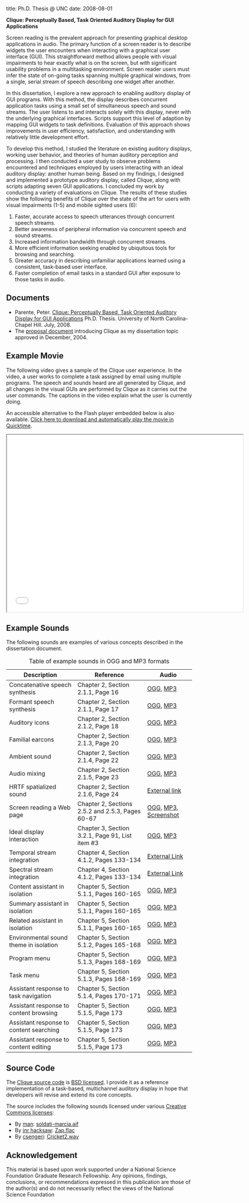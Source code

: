 title: Ph.D. Thesis @ UNC
date: 2008-08-01

**Clique: Perceptually Based, Task Oriented Auditory Display for GUI Applications**

Screen reading is the prevalent approach for presenting graphical desktop applications in audio. The primary function of a screen reader is to describe widgets the user encounters when interacting with a graphical user interface (GUI). This straightforward method allows people with visual impairments to hear exactly what is on the screen, but with significant usability problems in a multitasking environment. Screen reader users must infer the state of on-going tasks spanning multiple graphical windows, from a single, serial stream of speech describing one widget after another.

In this dissertation, I explore a new approach to enabling auditory display of GUI programs. With this method, the display describes concurrent application tasks using a small set of simultaneous speech and sound streams. The user listens to and interacts solely with this display, never with the underlying graphical interfaces. Scripts support this level of adaption by mapping GUI widgets to task definitions. Evaluation of this approach shows improvements in user efficiency, satisfaction, and understanding with relatively little development effort.

To develop this method, I studied the literature on existing auditory displays, working user behavior, and theories of human auditory perception and processing. I then conducted a user study to observe problems encountered and techniques employed by users interacting with an ideal auditory display: another human being. Based on my findings, I designed and implemented a prototype auditory display, called Clique, along with scripts adapting seven GUI applications. I concluded my work by conducting a variety of evaluations on Clique. The results of these studies show the following benefits of Clique over the state of the art for users with visual impairments (1-5) and mobile sighted users (6):

1. Faster, accurate access to speech utterances through concurrent speech streams.
2. Better awareness of peripheral information via concurrent speech and sound streams.
3. Increased information bandwidth through concurrent streams.
4. More efficient information seeking enabled by ubiquitous tools for browsing and searching.
5. Greater accuracy in describing unfamiliar applications learned using a consistent, task-based user interface.
6. Faster completion of email tasks in a standard GUI after exposure to those tasks in audio.

## Documents

* Parente, Peter. [Clique: Perceptually Based, Task Oriented Auditory Display for GUI Applications](http://static.mindtrove.info/clique/parente-clique.pdf) Ph.D. Thesis. University of North Carolina-Chapel Hill. July, 2008.
* The [proposal document](http://static.mindtrove.info/clique/parente-proposal.pdf) introducing Clique as my dissertation topic approved in December, 2004.

## Example Movie

The following video gives a sample of the Clique user experience. In the video, a user works to complete a task assigned by email using multiple programs. The speech and sounds heard are all generated by Clique, and all changes in the visual GUIs are performed by Clique as it carries out the user commands. The captions in the video explain what the user is currently doing.

An accessible alternative to the Flash player embedded below is also available. [Click here to download and automatically play the movie in Quicktime](http://static.mindtrove.info/clique/clique.mov).

<div class="centered">
<iframe src="//player.vimeo.com/video/1206595" width="640" height="480" webkitallowfullscreen mozallowfullscreen allowfullscreen></iframe>
</div>

## Example Sounds

The following sounds are examples of various concepts described in the dissertation document.

<table><caption>Table of example sounds in OGG and MP3 formats</caption>
<thead>
<tr>
<th>Description</th>
<th>Reference</th>
<th>Audio</th>
</tr>
</thead>
<tbody>
<tr>
<td>Concatenative speech synthesis</td>
<td>Chapter 2, Section 2.1.1, Page 16</td>
<td><a href="http://static.mindtrove.info/clique/concatenative.ogg">OGG</a>, <a href="http://static.mindtrove.info/clique/concatenative.mp3">MP3</a></td>
</tr>
<tr>
<td>Formant speech synthesis</td>
<td>Chapter 2, Section 2.1.1, Page 17</td>
<td><a href="http://static.mindtrove.info/clique/formant.ogg">OGG</a>, <a href="http://static.mindtrove.info/clique/formant.mp3">MP3</a></td>
</tr>
<tr>
<td>Auditory icons</td>
<td>Chapter 2, Section 2.1.2, Page 18</td>
<td><a href="http://static.mindtrove.info/clique/auditoryicons.ogg">OGG</a>, <a href="http://static.mindtrove.info/clique/auditoryicons.mp3">MP3</a></td>
</tr>
<tr>
<td>Familial earcons</td>
<td>Chapter 2, Section 2.1.3, Page 20</td>
<td><a href="http://static.mindtrove.info/clique/earcons.ogg">OGG</a>, <a href="http://static.mindtrove.info/clique/earcons.mp3">MP3</a></td>
</tr>
<tr>
<td>Ambient sound</td>
<td>Chapter 2, Section 2.1.4, Page 22</td>
<td><a href="http://static.mindtrove.info/clique/ambient.ogg">OGG</a>, <a href="http://static.mindtrove.info/clique/ambient.mp3">MP3</a></td>
</tr>
<tr>
<td>Audio mixing</td>
<td>Chapter 2, Section 2.1.5, Page 23</td>
<td><a href="http://static.mindtrove.info/clique/mixing.ogg">OGG</a>, <a href="http://static.mindtrove.info/clique/mixing.mp3">MP3</a></td>
</tr>
<tr>
<td>HRTF spatialized sound</td>
<td>Chapter 2, Section 2.1.6, Page 24</td>
<td><a href="http://eamusic.dartmouth.edu/~corey/cmj_sound_ex/cmj_sound_ex.html">External link</a></td>
</tr>
<tr>
<td>Screen reading a Web page</td>
<td>Chapter 2, Sections 2.5.2 and 2.5.3, Pages 60-67</td>
<td><a href="http://static.mindtrove.info/clique/screenreader.ogg">OGG</a>, <a href="http://static.mindtrove.info/clique/screenreader.mp3">MP3</a>, <a href="http://static.mindtrove.info/clique/cs-homepage.png">Screenshot</a></td>
</tr>
<tr>
<td>Ideal display interaction</td>
<td>Chapter 3, Section 3.2.1, Page 91, List item #3</td>
<td><a href="http://static.mindtrove.info/clique/ideal.ogg">OGG</a>, <a href="http://static.mindtrove.info/clique/ideal.mp3">MP3</a></td>
</tr>
<tr>
<td>Temporal stream integration</td>
<td>Chapter 4, Section 4.1.2, Pages 133-134</td>
<td><a href="http://www.psych.mcgill.ca/labs/auditory/bregmancd.html#listof">External Link</a></td>
</tr>
<tr>
<td>Spectral stream integration</td>
<td>Chapter 4, Section 4.1.2, Pages 133-134</td>
<td><a href="http://www.psych.mcgill.ca/labs/auditory/bregmancd.html#listof">External Link</a></td>
</tr>
<tr>
<td>Content assistant in isolation</td>
<td>Chapter 5, Section 5.1.1, Pages 160-165</td>
<td><a href="http://static.mindtrove.info/clique/content.ogg">OGG</a>, <a href="http://static.mindtrove.info/clique/content.mp3">MP3</a></td>
</tr>
<tr>
<td>Summary assistant in isolation</td>
<td>Chapter 5, Section 5.1.1, Pages 160-165</td>
<td><a href="http://static.mindtrove.info/clique/summary.ogg">OGG</a>, <a href="http://static.mindtrove.info/clique/summary.mp3">MP3</a></td>
</tr>
<tr>
<td>Related assistant in isolation</td>
<td>Chapter 5, Section 5.1.1, Pages 160-165</td>
<td><a href="http://static.mindtrove.info/clique/related.ogg">OGG</a>, <a href="http://static.mindtrove.info/clique/related.mp3">MP3</a></td>
</tr>
<tr>
<td>Environmental sound theme in isolation</td>
<td>Chapter 5, Section 5.1.2, Pages 165-168</td>
<td><a href="http://static.mindtrove.info/clique/theme.ogg">OGG</a>, <a href="http://static.mindtrove.info/clique/theme.mp3">MP3</a></td>
</tr>
<tr>
<td>Program menu</td>
<td>Chapter 5, Section 5.1.3, Pages 168-169</td>
<td><a href="http://static.mindtrove.info/clique/programmenu.ogg">OGG</a>, <a href="http://static.mindtrove.info/clique/programmenu.mp3">MP3</a></td>
</tr>
<tr>
<td>Task menu</td>
<td>Chapter 5, Section 5.1.3, Pages 168-169</td>
<td><a href="http://static.mindtrove.info/clique/taskmenu.ogg">OGG</a>, <a href="http://static.mindtrove.info/clique/taskmenu.mp3">MP3</a></td>
</tr>
<tr>
<td>Assistant response to task navigation</td>
<td>Chapter 5, Section 5.1.4, Pages 170-171</td>
<td><a href="http://static.mindtrove.info/clique/tasknav2.ogg">OGG</a>, <a href="http://static.mindtrove.info/clique/tasknav2.mp3">MP3</a></td>
</tr>
<tr>
<td>Assistant response to content browsing</td>
<td>Chapter 5, Section 5.1.5, Page 173</td>
<td><a href="http://static.mindtrove.info/clique/browse.ogg">OGG</a>, <a href="http://static.mindtrove.info/clique/browse.mp3">MP3</a></td>
</tr>
<tr>
<td>Assistant response to content searching</td>
<td>Chapter 5, Section 5.1.5, Page 173</td>
<td><a href="http://static.mindtrove.info/clique/search.ogg">OGG</a>, <a href="http://static.mindtrove.info/clique/search.mp3">MP3</a></td>
</tr>
<tr>
<td>Assistant response to content editing</td>
<td>Chapter 5, Section 5.1.5, Page 173</td>
<td><a href="http://static.mindtrove.info/clique/edit.ogg">OGG</a>, <a href="http://static.mindtrove.info/clique/edit.mp3">MP3</a></td>
</tr>
</tbody>
</table>

## Source Code

The [Clique source code](https://github.com/parente/clique) is  [BSD licensed](http://www.opensource.org/licenses/bsd-license.php). I provide it as a reference implementation of a task-based, multichannel auditory display in hope that developers will revise and extend its core concepts.

The source includes the following sounds licensed under various [Creative Commons licenses](http://creativecommons.org/):

* By <a href="http://freesound.iua.upf.edu/usersViewSingle.php?id=14447">man</a>: <a href="http://freesound.iua.upf.edu/samplesViewSingle.php?id=14624">soldati-marcia.aif</a>
* By <a href="http://freesound.iua.upf.edu/usersViewSingle.php?id=29612">jnr hacksaw</a>: <a href="http://freesound.iua.upf.edu/samplesViewSingle.php?id=11221">Zap.flac</a>
* By <a href="http://freesound.iua.upf.edu/usersViewSingle.php?id=197070">csengeri</a>: <a href="http://freesound.iua.upf.edu/samplesViewSingle.php?id=34218">Cricket2.wav</a>


## Acknowledgement

This material is based upon work supported under a National Science Foundation Graduate Research Fellowship. Any opinions, findings, conclusions, or recommendations expressed in this publication are those of the author(s) and do not necessarily reflect the views of the National Science Foundation